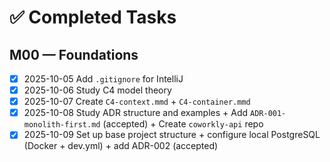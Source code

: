 #  ✅ Completed Tasks

## M00 — Foundations
- [x] 2025-10-05 Add `.gitignore` for IntelliJ
- [x] 2025-10-06 Study C4 model theory
- [x] 2025-10-07 Create `C4-context.mmd` + `C4-container.mmd`
- [x] 2025-10-08 Study ADR structure and examples + Add `ADR-001-monolith-first.md` (accepted) + Create `coworkly-api` repo
- [x] 2025-10-09 Set up base project structure + configure local PostgreSQL (Docker + dev.yml) + add ADR-002 (accepted)